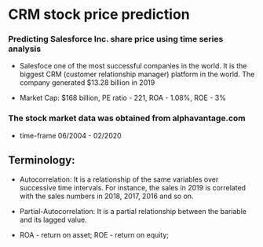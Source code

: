 # CRM stock price prediction
### Predicting Salesforce Inc. share price using time series analysis

* Salesfoce one of the most successful companies in the world. It is the biggest CRM (customer relationship manager) platform in the world. The company generated $13.28 billion in 2019

* Market Cap: $168 billion, PE ratio - 221, ROA - 1.08%, ROE - 3%

### The stock market data was obtained from alphavantage.com
- time-frame 06/2004 - 02/2020


## Terminology:
- Autocorrelation: It is a relationship of the same variables over successive time intervals. For instance, the sales in 2019 is correlated with the sales numbers in 2018, 2017, 2016 and so on.

- Partial-Autocorrelation: It is a partial relationship between the bariable and its lagged value.

- ROA - return on asset; ROE - return on equity;

